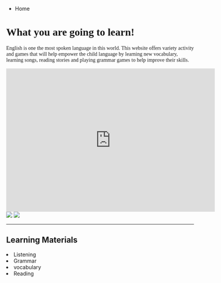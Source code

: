 
<ul class="breadcrumb">
  <li>Home</li>
</ul>

<html>
<body>
<h1 style="font-family:Cooper Black;">What you are going to learn!</h1>
  
<p style="font-family:Bradley Hand ITC;">English is one the most spoken language in this world. This website offers variety activity and games that will help empower the child language by learning new vocabulary, learning songs, reading stories and playing grammar games to help improve their skills.</p>


<iframe src="https://archive.org/embed/AUDIO1_20171122" width="560" height="384" frameborder="0" webkitallowfullscreen="true" mozallowfullscreen="true" allowfullscreen></iframe>
<img src="http://clipart-library.com/img1/1408703.jpg" />
<img src="http://www.jitsin-ind.edu.my/moodle/pluginfile.php/3288/course/section/665/wwo8_welcome.png" />

<hr>
<h2>Learning Materials </h2>

 <li>Listening
 <li>Grammar
 <li>vocabulary 
<li>Reading   




  
 
 
 
  

  

 
  






